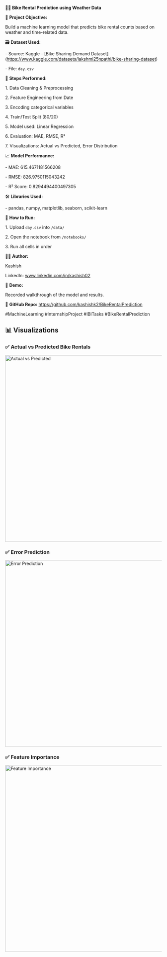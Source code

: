 🚴‍♀️ **Bike Rental Prediction using Weather Data**



📌 **Project Objective:**

Build a machine learning model that predicts bike rental counts based on weather and time-related data.



🗃️ **Dataset Used:**

\- Source: Kaggle - \[Bike Sharing Demand Dataset](https://www.kaggle.com/datasets/lakshmi25npathi/bike-sharing-dataset)

\- File: `day.csv`



🔧 **Steps Performed:**

1\. Data Cleaning \& Preprocessing

2\. Feature Engineering from Date

3\. Encoding categorical variables

4\. Train/Test Split (80/20)

5\. Model used: Linear Regression

6\. Evaluation: MAE, RMSE, R²

7\. Visualizations: Actual vs Predicted, Error Distribution



📈 **Model Performance:**

\- MAE:  615.4671181566208

\- RMSE: 826.9750115043242

\- R² Score: 0.8294494400497305



🛠️ **Libraries Used:**

\- pandas, numpy, matplotlib, seaborn, scikit-learn



🚀 **How to Run:**

1\. Upload `day.csv` into `/data/`

2\. Open the notebook from `/notebooks/`

3\. Run all cells in order



🙋‍♀️ **Author:**

Kashish

LinkedIn: www.linkedin.com/in/kashish02



🎥 **Demo:**

Recorded walkthrough of the model and results.



🔗 **GitHub Repo:** https://github.com/kashishk2/BikeRentalPrediction



\#MachineLearning #InternshipProject #IBITasks #BikeRentalPrediction


## 📊 Visualizations

### ✅ Actual vs Predicted Bike Rentals

<img src="visuals/actual_vs_predicted.png" alt="Actual vs Predicted" width="600"/>

### ✅ Error Prediction

<img src="visuals/error_prediction.png" alt="Error Prediction" width="600"/>

### ✅ Feature Importance

<img src="visuals/feature_importance.png" alt="Feature Importance" width="600"/>
